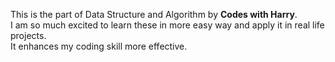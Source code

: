 This is the part of Data Structure and Algorithm by <b>Codes with Harry</b>. <br>I am so much excited to learn these in more easy way and apply it in real life projects.<br>It enhances my coding skill more effective.
